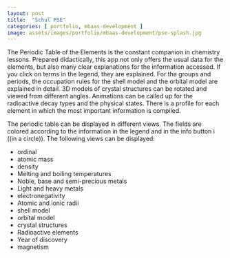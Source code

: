 ```yaml
---
layout: post
title:  "Schul PSE"
categories: [ portfolio, mbaas-development ]
image: assets/images/portfolio/mbaas-development/pse-splash.jpg
---
```

The Periodic Table of the Elements is the constant companion in chemistry lessons. Prepared didactically, this app not only offers the usual data for the elements, but also many clear explanations for the information accessed. If you click on terms in the legend, they are explained. For the groups and periods, the occupation rules for the shell model and the orbital model are explained in detail. 3D models of crystal structures can be rotated and viewed from different angles. Animations can be called up for the radioactive decay types and the physical states. There is a profile for each element in which the most important information is compiled.

The periodic table can be displayed in different views. The fields are colored according to the information in the legend and in the info button i ((in a circle)). The following views can be displayed:

 - ordinal
 - atomic mass
 - density
 - Melting and boiling temperatures
 - Noble, base and semi-precious metals
 - Light and heavy metals
 - electronegativity
 - Atomic and ionic radii
 - shell model
 - orbital model
 - crystal structures
 - Radioactive elements
 - Year of discovery
 - magnetism